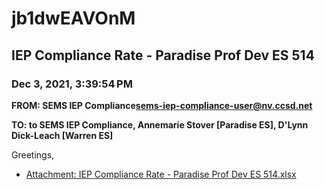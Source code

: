 # jb1dwEAVOnM
## IEP Compliance Rate - Paradise Prof Dev ES 514
### Dec 3, 2021, 3:39:54 PM
**FROM: SEMS IEP Compliance<sems-iep-compliance-user@nv.ccsd.net>**

**TO: to SEMS IEP Compliance, Annemarie Stover [Paradise ES], D'Lynn Dick-Leach [Warren ES]**


Greetings,  





* [Attachment: IEP Compliance Rate - Paradise Prof Dev ES 514.xlsx](jb1dwEAVOnM-attachment-1.xlsx)
